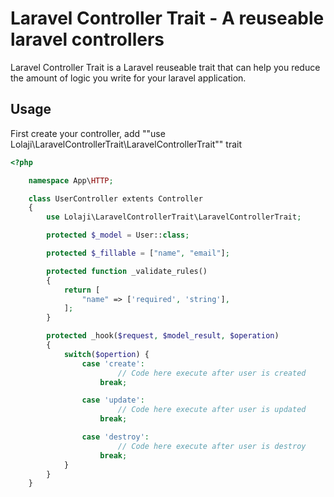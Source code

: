 # Laravel Controller Trait - A reuseable laravel controllers

Laravel Controller Trait is a Laravel reuseable trait that can help you reduce the amount of logic you write for your laravel application.

## Usage

First create your controller, add ""use Lolaji\LaravelControllerTrait\LaravelControllerTrait"" trait

```php
<?php

    namespace App\HTTP;

    class UserController extents Controller
    {
        use Lolaji\LaravelControllerTrait\LaravelControllerTrait;

        protected $_model = User::class;

        protected $_fillable = ["name", "email"];

        protected function _validate_rules()
        {
            return [
                "name" => ['required', 'string'],
            ];
        }

        protected _hook($request, $model_result, $operation)
        {
            switch($opertion) {
                case 'create':
                        // Code here execute after user is created
                    break;

                case 'update':
                        // Code here execute after user is updated
                    break;

                case 'destroy':
                        // Code here execute after user is destroy
                    break;
            }
        }
    }




